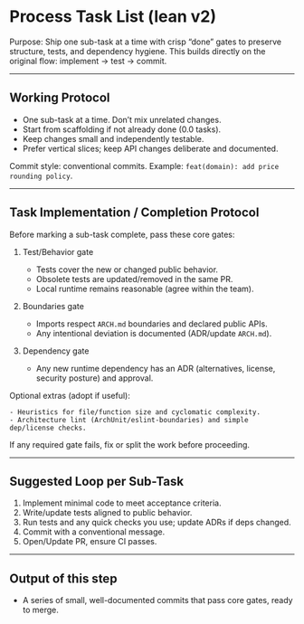 # Process Task List (lean v2)

Purpose: Ship one sub-task at a time with crisp “done” gates to preserve structure, tests, and dependency hygiene. This builds directly on the original flow: implement → test → commit.

---

## Working Protocol

- One sub-task at a time. Don’t mix unrelated changes.
- Start from scaffolding if not already done (0.0 tasks).
- Keep changes small and independently testable.
- Prefer vertical slices; keep API changes deliberate and documented.

Commit style: conventional commits. Example: `feat(domain): add price rounding policy`.

---

## Task Implementation / Completion Protocol

Before marking a sub-task complete, pass these core gates:

1) Test/Behavior gate

    - Tests cover the new or changed public behavior.
    - Obsolete tests are updated/removed in the same PR.
    - Local runtime remains reasonable (agree within the team).

2) Boundaries gate

    - Imports respect `ARCH.md` boundaries and declared public APIs.
    - Any intentional deviation is documented (ADR/update `ARCH.md`).

3) Dependency gate

    - Any new runtime dependency has an ADR (alternatives, license, security posture) and approval.

Optional extras (adopt if useful):

    - Heuristics for file/function size and cyclomatic complexity.
    - Architecture lint (ArchUnit/eslint-boundaries) and simple dep/license checks.

If any required gate fails, fix or split the work before proceeding.

---

## Suggested Loop per Sub-Task

1. Implement minimal code to meet acceptance criteria.
2. Write/update tests aligned to public behavior.
3. Run tests and any quick checks you use; update ADRs if deps changed.
4. Commit with a conventional message.
5. Open/Update PR, ensure CI passes.

---

## Output of this step

- A series of small, well-documented commits that pass core gates, ready to merge.
